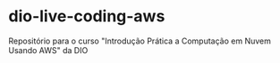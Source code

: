 # dio-live-coding-aws
Repositório para o curso "Introdução Prática a Computação em Nuvem Usando AWS" da DIO
